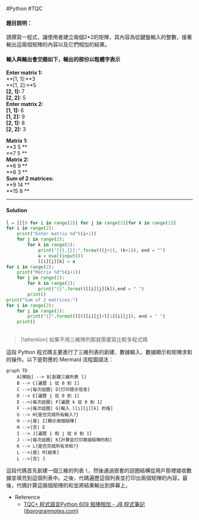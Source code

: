 #Python #TQC 
#### 題目說明：

請撰寫一程式，讓使用者建立兩個2*2的矩陣，其內容為從鍵盤輸入的整數，接著輸出這兩個矩陣的內容以及它們相加的結果。

#### 輸入與輸出會交雜如下，輸出的部份以粗體字表示

**Enter matrix 1:**  
**[1, 1]:**3  
**[1, 2]:**5  
**[2, 1]:** 7  
**[2, 2]:** 5  
**Enter matrix 2:**  
**[1, 1]:** 6  
**[1, 2]:** 9  
**[2, 1]:** 8  
**[2, 2]:** 3

**Matrix 1:**  
**3 5 **  
**7 5 **  
**Matrix 2:**  
**6 9 **  
**8 3 **  
**Sum of 2 matrices:**  
**9 14 **  
**15 8 **

---
#### Solution
```python linenums="1"
l = [[[0 for i in range(2)] for j in range(2)]for k in range(2)]
for i in range(2):
	print("Enter matrix %d"%(i+1))
	for j in range(2):
		for k in range(2):
			print("[{},{}]:".format((j+1), (k+1)), end = "")
			a = eval(input())
			l[i][j][k] = a
for i in range(2):
	print("Matrix %d"%(i+1))
	for j in range(2):
		for k in range(2):
			print("{}".format(l[i][j][k]),end = " ")
		print()
print("Sum of 2 matrices:")
for i in range(2):
	for j in range(2):
		print("{}".format(l[0][i][j]+l[1][i][j]), end = " ")
	print()
		
```

> [!attention]
> 如果不用三維陣列那就需要寫比較多程式碼

這段 Python 程式碼主要進行了三維列表的創建、數據輸入、數據顯示和矩陣求和的操作。以下是對應的 Mermaid 流程圖語法：

```mermaid
graph TD
    A[開始] --> B[創建三維列表 l]
    B --> C[遍歷 i 從 0 到 1]
    C -->|每次迴圈| D[打印提示信息]
    D --> E[遍歷 j 從 0 到 1]
    E -->|每次迴圈| F[遍歷 k 從 0 到 1]
    F -->|每次迴圈| G[輸入 l[i][j][k] 的值]
    G --> H{是否完成所有輸入?}
    H -->|是| I[顯示兩個矩陣]
    H -->|否| E
    I --> J[遍歷 i 和 j 從 0 到 1]
    J -->|每次迴圈| K[計算並打印兩個矩陣的和]
    K --> L{是否完成所有求和?}
    L -->|是| M[結束]
    L -->|否| J
```

這段代碼首先創建一個三維的列表 `l`，然後通過嵌套的迴圈結構從用戶那裡接收數據並填充到這個列表中。之後，代碼遍歷這個列表並打印出兩個矩陣的內容。最後，代碼計算這兩個矩陣的和並將結果輸出到屏幕上。




- Reference
	- [TQC+ 程式語言Python 609 矩陣相加 - JB 程式筆記 (jbprogramnotes.com)](https://jbprogramnotes.com/2020/05/tqc-%e7%a8%8b%e5%bc%8f%e8%aa%9e%e8%a8%80python-609-%e7%9f%a9%e9%99%a3%e7%9b%b8%e5%8a%a0/)